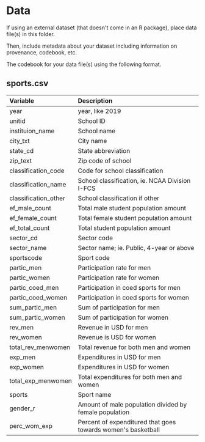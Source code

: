 # Data

If using an external dataset (that doesn't come in an R package), place data file(s) in this folder.

Then, include metadata about your dataset including information on provenance, codebook, etc.

The codebook for your data file(s) using the following format.

## sports.csv

| Variable             | Description                                                  |
|:----------------------|:------------------------------------------------|
| year                 | year, like 2019                                              |
| unitid               | School ID                                                    |
| instituion_name      | School name                                                  |
| city_txt             | City name                                                    |
| state_cd             | State abbreviation                                           |
| zip_text             | Zip code of school                                           |
| classification_code  | Code for school classification                               |
| classification_name  | School classification, ie. NCAA Division I-FCS               |
| classification_other | School classification if other                               |
| ef_male_count        | Total male student population amount                         |
| ef_female_count      | Total female student population amount                       |
| ef_total_count       | Total student population amount                              |
| sector_cd            | Sector code                                                  |
| sector_name          | Sector name; ie. Public, 4-year or above                     |
| sportscode           | Sport code                                                   |
| partic_men           | Participation rate for men                                   |
| partic_women         | Participation rate for women                                 |
| partic_coed_men      | Participation in coed sports for men                         |
| partic_coed_women    | Participation in coed sports for women                       |
| sum_partic_men       | Sum of participation for men                                 |
| sum_partic_women     | Sum of participation for women                               |
| rev_men              | Revenue in USD for men                                       |
| rev_women            | Revenue is USD for women                                     |
| total_rev_menwomen   | Total revenue for both men and women                         |
| exp_men              | Expenditures in USD for men                                  |
| exp_women            | Expenditures in USD for women                                |
| total_exp_menwomen   | Total expenditures for both men and women                    |
| sports               | Sport name                                                   |
| gender_r             | Amount of male population divided by female population       |
| perc_wom_exp         | Percent of expenditured that goes towards women's basketball |
